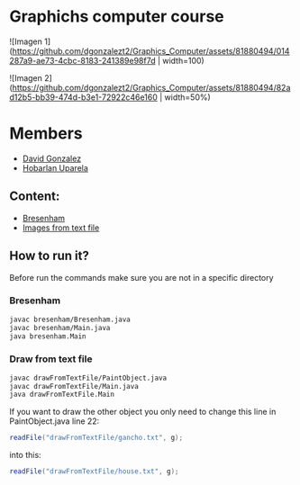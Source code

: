 # Graphichs computer course

![Imagen 1](https://github.com/dgonzalezt2/Graphics_Computer/assets/81880494/014287a9-ae73-4cbc-8183-241389e98f7d | width=100)

![Imagen 2](https://github.com/dgonzalezt2/Graphics_Computer/assets/81880494/82ad12b5-bb39-474d-b3e1-72922c46e160 | width=50%)

# Members
* [David Gonzalez](https://github.com/dgonzalezt2)
* [Hobarlan Uparela](https://github.com/huparelaa)

## Content:
* [Bresenham](#Bresenham)
* [Images from text file](#Draw-from-text-file)
## How to run it?
Before run the commands make sure you are not in a specific directory
### Bresenham
```bash
javac bresenham/Bresenham.java
javac bresenham/Main.java 
java bresenham.Main
```

### Draw from text file
```bash
javac drawFromTextFile/PaintObject.java
javac drawFromTextFile/Main.java
java drawFromTextFile.Main
```
If you want to draw the other object you only need to change this line in PaintObject.java line 22:
```java
readFile("drawFromTextFile/gancho.txt", g);
```
into this:
```java
readFile("drawFromTextFile/house.txt", g);
```

